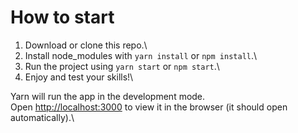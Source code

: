 # How to start

1. Download or clone this repo.\
2. Install node_modules with `yarn install` or `npm install`.\
3. Run the project using `yarn start` or `npm start`.\
4. Enjoy and test your skills!\

Yarn will run the app in the development mode.\
Open [http://localhost:3000](http://localhost:3000) to view it in the browser (it should open automatically).\





